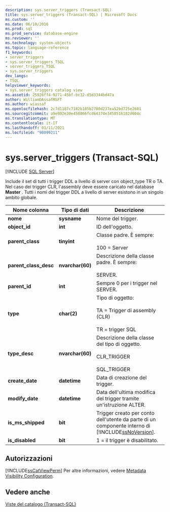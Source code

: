 ```yaml
---
description: sys.server_triggers (Transact-SQL)
title: sys.server_triggers (Transact-SQL) | Microsoft Docs
ms.custom: ''
ms.date: 06/10/2016
ms.prod: sql
ms.prod_service: database-engine
ms.reviewer: ''
ms.technology: system-objects
ms.topic: language-reference
f1_keywords:
- server_triggers
- sys.server_triggers_TSQL
- server_triggers_TSQL
- sys.server_triggers
dev_langs:
- TSQL
helpviewer_keywords:
- sys.server_triggers catalog view
ms.assetid: 25926ff4-9271-45bf-bc32-d5d3344bd47a
author: WilliamDAssafMSFT
ms.author: wiassaf
ms.openlocfilehash: 2c7d1187c7182b185b2780d237ea52bd725e2601
ms.sourcegitcommit: a9e982e30e458866fcd64374e3458516182d604c
ms.translationtype: MT
ms.contentlocale: it-IT
ms.lasthandoff: 01/11/2021
ms.locfileid: "98099211"
---
```

# <a name="sysserver_triggers-transact-sql"></a>sys.server_triggers (Transact-SQL)
[!INCLUDE [SQL Server](../../includes/applies-to-version/sqlserver.md)]

  Include il set di tutti i trigger DDL a livello di server con object_type TR o TA. Nel caso dei trigger CLR, l'assembly deve essere caricato nel database **Master** . Tutti i nomi dei trigger DDL a livello di server esistono in un singolo ambito globale.  
  
|Nome colonna|Tipo di dati|Descrizione|  
|-----------------|---------------|-----------------|  
|**nome**|**sysname**|Nome del trigger.|  
|**object_id**|**int**|ID dell'oggetto.|  
|**parent_class**|**tinyint**|Classe padre. È sempre:<br /><br /> 100 = Server|  
|**parent_class_desc**|**nvarchar(60)**|Descrizione della classe padre. È sempre:<br /><br /> SERVER.|  
|**parent_id**|**int**|Sempre 0 per i trigger nel SERVER.|  
|**type**|**char(2)**|Tipo di oggetto:<br /><br /> TA = Trigger di assembly (CLR)<br /><br /> TR = trigger SQL|  
|**type_desc**|**nvarchar(60)**|Descrizione della classe del tipo di oggetto.<br /><br /> CLR_TRIGGER<br /><br /> SQL_TRIGGER|  
|**create_date**|**datetime**|Data di creazione del trigger.|  
|**modify_date**|**datetime**|Data dell'ultima modifica del trigger tramite un'istruzione ALTER.|  
|**is_ms_shipped**|**bit**|Trigger creato per conto dell'utente da parte di un componente interno di [!INCLUDE[ssNoVersion](../../includes/ssnoversion-md.md)].|  
|**is_disabled**|**bit**|1 = il trigger è disabilitato.|  
  
## <a name="permissions"></a>Autorizzazioni  
 [!INCLUDE[ssCatViewPerm](../../includes/sscatviewperm-md.md)] Per altre informazioni, vedere [Metadata Visibility Configuration](../../relational-databases/security/metadata-visibility-configuration.md).  
  
## <a name="see-also"></a>Vedere anche  
 [Viste del catalogo &#40;Transact-SQL&#41;](../../relational-databases/system-catalog-views/catalog-views-transact-sql.md)  
  
  
